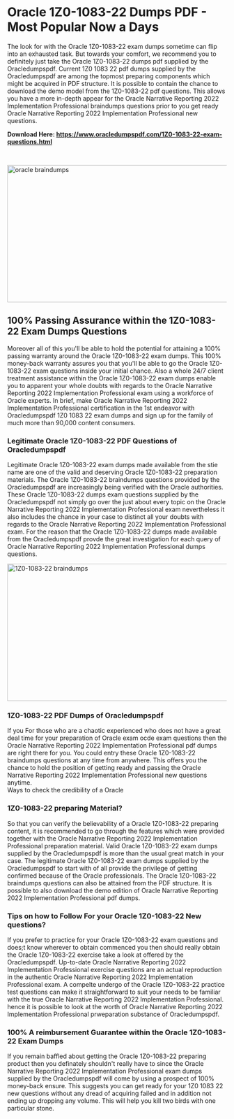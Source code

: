 <h1>Oracle 1Z0-1083-22 Dumps PDF - Most Popular Now a Days</h1>
<p>The look for with the Oracle 1Z0-1083-22 exam dumps sometime can flip into an exhausted task. But towards your comfort, we recommend you to definitely just take the Oracle 1Z0-1083-22 dumps pdf supplied by the Oracledumpspdf. Current 1Z0 1083 22 pdf dumps supplied by the Oracledumpspdf are among the topmost preparing components which might be acquired in PDF structure. It is possible to contain the chance to download the demo model from the 1Z0-1083-22 pdf questions. This allows you have a more in-depth appear for the Oracle Narrative Reporting 2022 Implementation Professional braindumps questions prior to you get ready Oracle Narrative Reporting 2022 Implementation Professional new questions.</p>
<p><strong>Download Here: <a href="https://www.oracledumpspdf.com/1Z0-1083-22-exam-questions.html">https://www.oracledumpspdf.com/1Z0-1083-22-exam-questions.html</a></strong></p>
<p>&nbsp;</p>
<p><span style="font-weight: 400;"><img style="display: block; margin-left: auto; margin-right: auto;" src="https://i.ibb.co/RCKYBmz/digital-marketing-Made-with-Poster-My-Wall.jpg" alt="oracle braindumps" width="850" height="314" /></span></p>
<h2><strong>100% Passing Assurance within the 1Z0-1083-22 Exam Dumps Questions</strong></h2>
<p>Moreover all of this you'll be able to hold the potential for attaining a 100% passing warranty around the Oracle 1Z0-1083-22 exam dumps. This 100% money-back warranty assures you that you'll be able to go the Oracle 1Z0-1083-22 exam questions inside your initial chance. Also a whole 24/7 client treatment assistance within the Oracle 1Z0-1083-22 exam dumps enable you to apparent your whole doubts with regards to the Oracle Narrative Reporting 2022 Implementation Professional exam using a workforce of Oracle experts. In brief, make Oracle Narrative Reporting 2022 Implementation Professional certification in the 1st endeavor with Oracledumpspdf 1Z0 1083 22 exam dumps and sign up for the family of much more than 90,000 content consumers.</p>
<h3><strong>Legitimate Oracle 1Z0-1083-22 PDF Questions of Oracledumpspdf</strong></h3>
<p>Legitimate Oracle 1Z0-1083-22 exam dumps made available from the stie name are one of the valid and deserving Oracle 1Z0-1083-22 preparation materials. The Oracle 1Z0-1083-22 braindumps questions provided by the Oracledumpspdf are increasingly being verified with the Oracle authorities. These Oracle 1Z0-1083-22 dumps exam questions supplied by the Oracledumpspdf not simply go over the just about every topic on the Oracle Narrative Reporting 2022 Implementation Professional exam nevertheless it also includes the chance in your case to distinct all your doubts with regards to the Oracle Narrative Reporting 2022 Implementation Professional exam. For the reason that the Oracle 1Z0-1083-22 dumps made available from the Oracledumpspdf provde the great investigation for each query of Oracle Narrative Reporting 2022 Implementation Professional dumps questions.</p>
<p><a href="https://www.oracledumpspdf.com/1Z0-1083-22-exam-questions.html"><span style="font-weight: 400;"><img style="display: block; margin-left: auto; margin-right: auto;" src="https://i.ibb.co/zfVYYs0/Digital-Marketing-Agency-Made-with-Poster-My-Wall-1.jpg" alt="1Z0-1083-22 braindumps" width="850" height="314" /></span></a></p>
<h3><strong>1Z0-1083-22 PDF Dumps of Oracledumpspdf</strong></h3>
<p>If you For those who are a chaotic experienced who does not have a great deal time for your preparation of Oracle exam ocde exam questions then the Oracle Narrative Reporting 2022 Implementation Professional pdf dumps are right there for you. You could entry these Oracle 1Z0-1083-22 braindumps questions at any time from anywhere. This offers you the chance to hold the position of getting ready and passing the Oracle Narrative Reporting 2022 Implementation Professional new questions anytime.<br />Ways to check the credibility of a Oracle</p>
<h3>1Z0-1083-22 preparing Material?</h3>
<p>So that you can verify the believability of a Oracle 1Z0-1083-22 preparing content, it is recommended to go through the features which were provided together with the Oracle Narrative Reporting 2022 Implementation Professional preparation material. Valid Oracle 1Z0-1083-22 exam dumps supplied by the Oracledumpspdf is more than the usual great match in your case. The legitimate Oracle 1Z0-1083-22 exam dumps supplied by the Oracledumpspdf to start with of all provide the privilege of getting confirmed because of the Oracle professionals. The Oracle 1Z0-1083-22 braindumps questions can also be attained from the PDF structure. It is possible to also download the demo edition of Oracle Narrative Reporting 2022 Implementation Professional pdf dumps.</p>
<h3>Tips on how to Follow For your Oracle 1Z0-1083-22 New questions?</h3>
<p>If you prefer to practice for your Oracle 1Z0-1083-22 exam questions and does;t know wherever to obtain commenced you then should really obtain the Oracle 1Z0-1083-22 exercise take a look at offered by the Oracledumpspdf. Up-to-date Oracle Narrative Reporting 2022 Implementation Professional exercise questions are an actual reproduction in the authentic Oracle Narrative Reporting 2022 Implementation Professional exam. A compelte undergo of the Oracle 1Z0-1083-22 practice test questions can make it straightforward to suit your needs to be familiar with the true Oracle Narrative Reporting 2022 Implementation Professional. hence it is possible to look at the worth of Oracle Narrative Reporting 2022 Implementation Professional prweparation substance of Oracledumpspdf.</p>
<h3><strong>100% A reimbursement Guarantee within the Oracle 1Z0-1083-22 Exam Dumps</strong></h3>
<p>If you remain baffled about getting the Oracle 1Z0-1083-22 preparing product then you definately shouldn't really have to since the Oracle Narrative Reporting 2022 Implementation Professional exam dumps supplied by the Oracledumpspdf will come by using a prospect of 100% money-back ensure. This suggests you can get ready for your 1Z0 1083 22 new questions without any dread of acquiring failed and in addition not ending up dropping any volume. This will help you kill two birds with one particular stone.</p>
